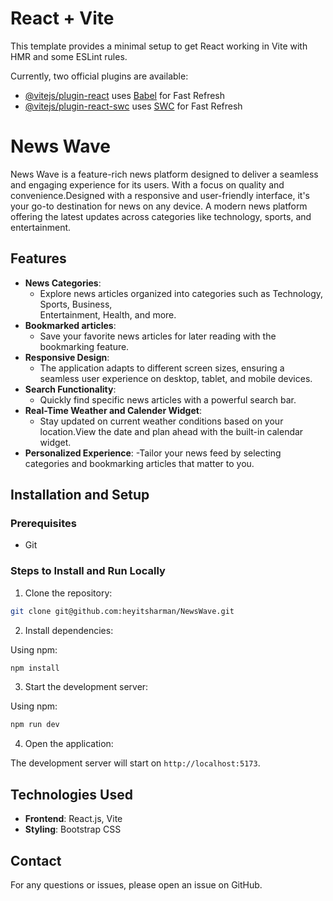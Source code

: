 # React + Vite

This template provides a minimal setup to get React working in Vite with HMR and some ESLint rules.

Currently, two official plugins are available:

- [@vitejs/plugin-react](https://github.com/vitejs/vite-plugin-react/blob/main/packages/plugin-react/README.md) uses [Babel](https://babeljs.io/) for Fast Refresh
- [@vitejs/plugin-react-swc](https://github.com/vitejs/vite-plugin-react-swc) uses [SWC](https://swc.rs/) for Fast Refresh

# News Wave

News Wave is a feature-rich news platform designed to deliver a seamless and engaging experience for its users. With a focus on quality and convenience.Designed with a responsive and user-friendly interface, it's your go-to destination for news on any device. A modern news platform offering the latest updates across categories like technology, sports, and entertainment.



## Features

- **News Categories**:
  - Explore news articles organized into categories such as Technology, Sports, Business,       
    Entertainment, Health, and more.
- **Bookmarked articles**:
  - Save your favorite news articles for later reading with the bookmarking feature.
- **Responsive Design**:
  - The application adapts to different screen sizes, ensuring a seamless user experience on desktop, tablet, and mobile devices.
- **Search Functionality**:
  - Quickly find specific news articles with a powerful search bar.
- **Real-Time Weather and Calender Widget**:
  - Stay updated on current weather conditions based on your location.View the date and plan 
    ahead with the built-in calendar widget.
-  **Personalized Experience**:
   -Tailor your news feed by selecting categories and bookmarking articles that matter to you.

## Installation and Setup

### Prerequisites

- Git

### Steps to Install and Run Locally

1. Clone the repository:

```bash
git clone git@github.com:heyitsharman/NewsWave.git
```

2. Install dependencies:

Using npm:

```bash
npm install
```

3.  Start the development server:

Using npm:

```bash
npm run dev
```

4. Open the application:

The development server will start on `http://localhost:5173`.

## Technologies Used

- **Frontend**: React.js, Vite
- **Styling**: Bootstrap CSS

## Contact

For any questions or issues, please open an issue on GitHub.

